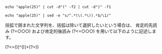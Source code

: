 ```
echo "apple(25)" | cut -d"(" -f2 | cut -d")" -f1

echo "apple(25)" | sed -e "s/^.*(\(.*\)).*$/\1/"

```

括弧で囲まれた文字列を、括弧は除いて選択したいという場合は、
肯定的先読み (?=○○○) および肯定的後読み (?<=○○○) を用いて以下のように記述します。

(?<=\()[^\(\)]+(?=\))
